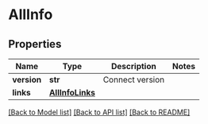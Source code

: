 # AllInfo

## Properties
Name | Type | Description | Notes
------------ | ------------- | ------------- | -------------
**version** | **str** | Connect version | 
**links** | [**AllInfoLinks**](AllInfoLinks.md) |  | 

[[Back to Model list]](../README.md#documentation-for-models) [[Back to API list]](../README.md#documentation-for-api-endpoints) [[Back to README]](../README.md)



